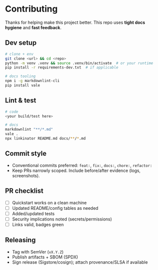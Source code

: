 # Contributing

Thanks for helping make this project better. This repo uses **tight docs hygiene** and **fast feedback**.

## Dev setup

```bash
# clone + env
git clone <url> && cd <repo>
python -m venv .venv && source .venv/bin/activate  # or your runtime
pip install -r requirements-dev.txt  # if applicable

# docs tooling
npm i -g markdownlint-cli
pip install vale
```

## Lint & test

```bash
# code
<your build/test here>

# docs
markdownlint "**/*.md"
vale .
npx linkinator README.md docs/**/*.md
```

## Commit style

- Conventional commits preferred: `feat:`, `fix:`, `docs:`, `chore:`, `refactor:`
- Keep PRs narrowly scoped. Include before/after evidence (logs, screenshots).

## PR checklist

- [ ] Quickstart works on a clean machine
- [ ] Updated README/config tables as needed
- [ ] Added/updated tests
- [ ] Security implications noted (secrets/permissions)
- [ ] Links valid, badges green

## Releasing

- Tag with SemVer (`vX.Y.Z`)
- Publish artifacts + SBOM (SPDX)
- Sign release (Sigstore/cosign); attach provenance/SLSA if available
